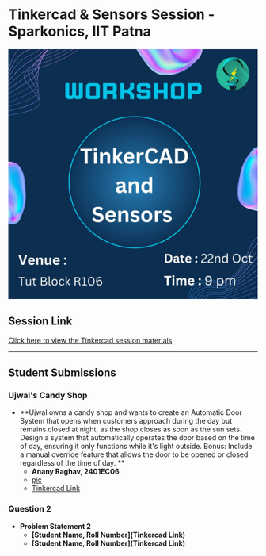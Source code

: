 # Tinkercad & Sensors Session - Sparkonics, IIT Patna

![Session Banner](Images/Poster.jpg) <!-- Replace with the actual path if different -->

## Session Link
[Click here to view the Tinkercad session materials](TinkerCAD&Sensors.pptx)

---

## Student Submissions

### Ujwal's Candy Shop 
- **Ujwal owns a candy shop and wants to create an Automatic Door System that opens when
customers approach during the day but remains closed at night, as the shop closes as soon as
the sun sets. Design a system that automatically operates the door based on the time of day,
ensuring it only functions while it's light outside.
Bonus: Include a manual override feature that allows the door to be opened or closed
regardless of the time of day.
**  
  - **Anany Raghav, 2401EC06**
  - [pic](Images/Ujwal's_candy_shop_by.png)
  - [Tinkercad Link](https://www.tinkercad.com/things/iYO3dTtDCBf-ujwal-candy-shop?sharecode=6AeTYkzfgscu6UrNtH6ZKLv5kKY41-dgoUNu85N3f0o)

### Question 2
- **Problem Statement 2**
  - **[Student Name, Roll Number](Tinkercad Link)**
  - **[Student Name, Roll Number](Tinkercad Link)**

<!-- Add more sections as needed -->
